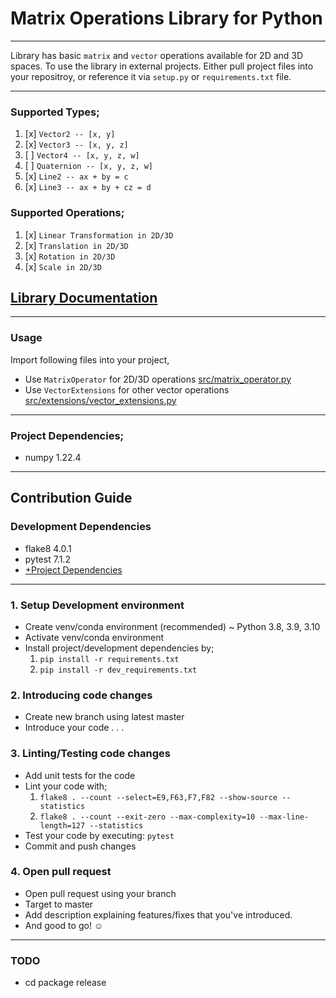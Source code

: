 
# Matrix Operations Library for Python

---

Library has basic `matrix` and `vector` operations available for 2D and 3D
spaces. To use the library in external projects. Either pull project files
into your repositroy, or reference it via `setup.py` or `requirements.txt`
file.

---

### Supported Types;
1. [x] `Vector2 -- [x, y]`
2. [x] `Vector3 -- [x, y, z]`
3. [ ] `Vector4 -- [x, y, z, w]`
4. [ ] `Quaternion -- [x, y, z, w]`
5. [x] `Line2 -- ax + by = c`
6. [x] `Line3 -- ax + by + cz = d`

### Supported Operations;
1. [x] `Linear Transformation in 2D/3D`
2. [x] `Translation in 2D/3D`
3. [x] `Rotation in 2D/3D`
4. [x] `Scale in 2D/3D`



## [Library Documentation](https://github.com/kirisakiken/matrix-operations-py/.docs/MatrixOperator.md)

---

### Usage

Import following files into your project,
- Use `MatrixOperator` for 2D/3D operations [src/matrix_operator.py](https://github.com/kirisakiken/matrix-operations-py/blob/master/src/matrix_operator.py)
- Use `VectorExtensions` for other vector operations [src/extensions/vector_extensions.py](https://github.com/kirisakiken/matrix-operations-py/blob/master/src/extensions/vector_extensions.py)

---

### Project Dependencies;
- numpy 1.22.4

---

## Contribution Guide

### Development Dependencies

- flake8 4.0.1
- pytest 7.1.2
- [+Project Dependencies](https://github.com/kirisakiken/matrix-operations-py#dependencies)

---

### 1. Setup Development environment

- Create venv/conda environment (recommended) ~ Python 3.8, 3.9, 3.10
- Activate venv/conda environment
- Install project/development dependencies by;
  1. `pip install -r requirements.txt`
  2. `pip install -r dev_requirements.txt`

### 2. Introducing code changes

- Create new branch using latest master
- Introduce your code . . .


### 3. Linting/Testing code changes

- Add unit tests for the code
- Lint your code with;
  1. `flake8 . --count --select=E9,F63,F7,F82 --show-source --statistics`
  2. `flake8 . --count --exit-zero --max-complexity=10 --max-line-length=127 --statistics`
- Test your code by executing: `pytest`
- Commit and push changes


### 4. Open pull request

- Open pull request using your branch
- Target to master
- Add description explaining features/fixes that you've introduced.
- And good to go! ☺

---

### TODO
- cd package release
